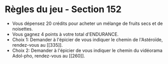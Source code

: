 # Règles du jeu - Section 152

- Vous dépensez 20 crédits pour acheter un mélange de fruits secs et de noisettes.
- Vous gagnez 4 points à votre total d'ENDURANCE.
- Choix 1: Demander à l'épicier de vous indiquer le chemin de l'Astéroïde, rendez-vous au [[335]].
- Choix 2: Demander à l'épicier de vous indiquer le chemin du vidéorama Adol-pho, rendez-vous au [[260]].